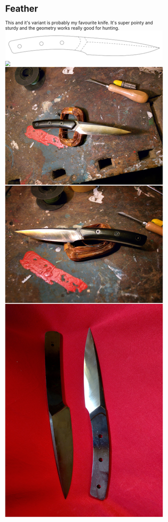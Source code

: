 # Feather
This and it's variant is probably my favourite knife. It's super pointy and sturdy and the geometry works really good for hunting.
![](feather.svg)
![](preview.svg)
![preview](gallery_2.jpg)
![preview](gallery_3.jpg)
![preview](gallery_1.jpg)
